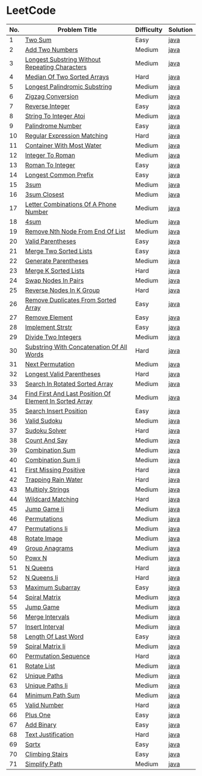 # LeetCode

| No. | Problem Title | Difficulty | Solution |
|-----|---------------|------------|----------|
| 1 | [Two Sum](https://leetcode.com/problems/two-sum/) | Easy | [java](./algorithms/java/1-Two-Sum/TwoSum.java) |
| 2 | [Add Two Numbers](https://leetcode.com/problems/add-two-numbers/) | Medium | [java](./algorithms/java/2-Add-Two-Numbers/AddTwoNumbers.java) |
| 3 | [Longest Substring Without Repeating Characters](https://leetcode.com/problems/longest-substring-without-repeating-characters/) | Medium | [java](./algorithms/java/3-Longest-Substring-Without-Repeating-Characters/LongestSubstringWithoutRepeatingCharacters.java) |
| 4 | [Median Of Two Sorted Arrays](https://leetcode.com/problems/median-of-two-sorted-arrays/) | Hard | [java](./algorithms/java/4-Median-Of-Two-Sorted-Arrays/MedianOfTwoSortedArrays.java) |
| 5 | [Longest Palindromic Substring](https://leetcode.com/problems/longest-palindromic-substring/) | Medium | [java](./algorithms/java/5-Longest-Palindromic-Substring/LongestPalindromicSubstring.java) |
| 6 | [Zigzag Conversion](https://leetcode.com/problems/zigzag-conversion/) | Medium | [java](./algorithms/java/6-Zigzag-Conversion/ZigzagConversion.java) |
| 7 | [Reverse Integer](https://leetcode.com/problems/reverse-integer/) | Easy | [java](./algorithms/java/7-Reverse-Integer/ReverseInteger.java) |
| 8 | [String To Integer Atoi](https://leetcode.com/problems/string-to-integer-atoi/) | Medium | [java](./algorithms/java/8-String-To-Integer-Atoi/StringToIntegerAtoi.java) |
| 9 | [Palindrome Number](https://leetcode.com/problems/palindrome-number/) | Easy | [java](./algorithms/java/9-Palindrome-Number/PalindromeNumber.java) |
| 10 | [Regular Expression Matching](https://leetcode.com/problems/regular-expression-matching/) | Hard | [java](./algorithms/java/10-Regular-Expression-Matching/RegularExpressionMatching.java) |
| 11 | [Container With Most Water](https://leetcode.com/problems/container-with-most-water/) | Medium | [java](./algorithms/java/11-Container-With-Most-Water/ContainerWithMostWater.java) |
| 12 | [Integer To Roman](https://leetcode.com/problems/integer-to-roman/) | Medium | [java](./algorithms/java/12-Integer-To-Roman/IntegerToRoman.java) |
| 13 | [Roman To Integer](https://leetcode.com/problems/roman-to-integer/) | Easy | [java](./algorithms/java/13-Roman-To-Integer/RomanToInteger.java) |
| 14 | [Longest Common Prefix](https://leetcode.com/problems/longest-common-prefix) | Easy | [java](./algorithms/java/14-Longest-Common-Prefix/LongestCommonPrefix.java) |
| 15 | [3sum](https://leetcode.com/problems/3sum/) | Medium | [java](./algorithms/java/15-3sum/3sum.java) |
| 16 | [3sum Closest](https://leetcode.com/problems/3sum-closest/) | Medium | [java](./algorithms/java/16-3sum-Closest/3sumClosest.java) |
| 17 | [Letter Combinations Of A Phone Number](https://leetcode.com/problems/letter-combinations-of-a-phone-number/) | Medium | [java](./algorithms/java/17-Letter-Combinations-Of-A-Phone-Number/LetterCombinationsOfAPhoneNumber.java) |
| 18 | [4sum](https://leetcode.com/problems/4sum/) | Medium | [java](./algorithms/java/18-4sum/4sum.java) |
| 19 | [Remove Nth Node From End Of List](https://leetcode.com/problems/remove-nth-node-from-end-of-list/) | Medium | [java](./algorithms/java/19-Remove-Nth-Node-From-End-Of-List/RemoveNthNodeFromEndOfList.java) |
| 20 | [Valid Parentheses](https://leetcode.com/problems/valid-parentheses/) | Easy | [java](./algorithms/java/20-Valid-Parentheses/ValidParentheses.java) |
| 21 | [Merge Two Sorted Lists](https://leetcode.com/problems/merge-two-sorted-lists/) | Easy | [java](./algorithms/java/21-Merge-Two-Sorted-Lists/MergeTwoSortedLists.java) |
| 22 | [Generate Parentheses](https://leetcode.com/problems/generate-parentheses/) | Medium | [java](./algorithms/java/22-Generate-Parentheses/GenerateParentheses.java) |
| 23 | [Merge K Sorted Lists](https://leetcode.com/problems/merge-k-sorted-lists/) | Hard | [java](./algorithms/java/23-Merge-K-Sorted-Lists/MergeKSortedLists.java) |
| 24 | [Swap Nodes In Pairs](https://leetcode.com/problems/swap-nodes-in-pairs/) | Medium | [java](./algorithms/java/24-Swap-Nodes-In-Pairs/SwapNodesInPairs.java) |
| 25 | [Reverse Nodes In K Group](https://leetcode.com/problems/reverse-nodes-in-k-group/) | Hard | [java](./algorithms/java/25-Reverse-Nodes-In-K-Group/ReverseNodesInKGroup.java) |
| 26 | [Remove Duplicates From Sorted Array](https://leetcode.com/problems/remove-duplicates-from-sorted-array/) | Easy | [java](./algorithms/java/26-Remove-Duplicates-From-Sorted-Array/RemoveDuplicatesFromSortedArray.java) |
| 27 | [Remove Element](https://leetcode.com/problems/remove-element/) | Easy | [java](./algorithms/java/27-Remove-Element/RemoveElement.java) |
| 28 | [Implement Strstr](https://leetcode.com/problems/implement-strstr/) | Easy | [java](./algorithms/java/28-Implement-Strstr/ImplementStrstr.java) |
| 29 | [Divide Two Integers](https://leetcode.com/problems/divide-two-integers/) | Medium | [java](./algorithms/java/29-Divide-Two-Integers/DivideTwoIntegers.java) |
| 30 | [Substring With Concatenation Of All Words](https://leetcode.com/problems/substring-with-concatenation-of-all-words/) | Hard | [java](./algorithms/java/30-Substring-With-Concatenation-Of-All-Words/SubstringWithConcatenationOfAllWords.java) |
| 31 | [Next Permutation](https://leetcode.com/problems/next-permutation/) | Medium | [java](./algorithms/java/31-Next-Permutation/NextPermutation.java) |
| 32 | [Longest Valid Parentheses](https://leetcode.com/problems/longest-valid-parentheses/) | Hard | [java](./algorithms/java/32-Longest-Valid-Parentheses/LongestValidParentheses.java) |
| 33 | [Search In Rotated Sorted Array](https://leetcode.com/problems/search-in-rotated-sorted-array/) | Medium | [java](./algorithms/java/33-Search-In-Rotated-Sorted-Array/SearchInRotatedSortedArray.java) |
| 34 | [Find First And Last Position Of Element In Sorted Array](https://leetcode.com/problems/find-first-and-last-position-of-element-in-sorted-array/) | Medium | [java](./algorithms/java/34-Find-First-And-Last-Position-Of-Element-In-Sorted-Array/FindFirstAndLastPositionOfElementInSortedArray.java) |
| 35 | [Search Insert Position](https://leetcode.com/problems/search-insert-position/) | Easy | [java](./algorithms/java/35-Search-Insert-Position/SearchInsertPosition.java) |
| 36 | [Valid Sudoku](https://leetcode.com/problems/valid-sudoku/) | Medium | [java](./algorithms/java/36-Valid-Sudoku/ValidSudoku.java) |
| 37 | [Sudoku Solver](https://leetcode.com/problems/sudoku-solver/) | Hard | [java](./algorithms/java/37-Sudoku-Solver/SudokuSolver.java) |
| 38 | [Count And Say](https://leetcode.com/problems/count-and-say/) | Medium | [java](./algorithms/java/38-Count-And-Say/CountAndSay.java) |
| 39 | [Combination Sum](https://leetcode.com/problems/combination-sum/) | Medium | [java](./algorithms/java/39-Combination-Sum/CombinationSum.java) |
| 40 | [Combination Sum Ii](https://leetcode.com/problems/combination-sum-ii/) | Medium | [java](./algorithms/java/40-Combination-Sum-Ii/CombinationSumIi.java) |
| 41 | [First Missing Positive](https://leetcode.com/problems/first-missing-positive/) | Hard | [java](./algorithms/java/41-First-Missing-Positive/FirstMissingPositive.java) |
| 42 | [Trapping Rain Water](https://leetcode.com/problems/trapping-rain-water/) | Hard | [java](./algorithms/java/42-Trapping-Rain-Water/TrappingRainWater.java) |
| 43 | [Multiply Strings](https://leetcode.com/problems/multiply-strings/) | Medium | [java](./algorithms/java/43-Multiply-Strings/MultiplyStrings.java) |
| 44 | [Wildcard Matching](https://leetcode.com/problems/wildcard-matching/) | Hard | [java](./algorithms/java/44-Wildcard-Matching/WildcardMatching.java) |
| 45 | [Jump Game Ii](https://leetcode.com/problems/jump-game-ii/) | Medium | [java](./algorithms/java/45-Jump-Game-Ii/JumpGameIi.java) |
| 46 | [Permutations](https://leetcode.com/problems/permutations/) | Medium | [java](./algorithms/java/46-Permutations/Permutations.java) |
| 47 | [Permutations Ii](https://leetcode.com/problems/permutations-ii/) | Medium | [java](./algorithms/java/47-Permutations-Ii/PermutationsIi.java) |
| 48 | [Rotate Image](https://leetcode.com/problems/rotate-image/solution/) | Medium | [java](./algorithms/java/48-Rotate-Image/RotateImage.java) |
| 49 | [Group Anagrams](https://leetcode.com/problems/group-anagrams/) | Medium | [java](./algorithms/java/49-Group-Anagrams/GroupAnagrams.java) |
| 50 | [Powx N](https://leetcode.com/problems/powx-n/) | Medium | [java](./algorithms/java/50-Powx-N/PowxN.java) |
| 51 | [N Queens](https://leetcode.com/problems/n-queens/) | Hard | [java](./algorithms/java/51-N-Queens/NQueens.java) |
| 52 | [N Queens Ii](https://leetcode.com/problems/n-queens-ii/) | Hard | [java](./algorithms/java/52-N-Queens-Ii/NQueensIi.java) |
| 53 | [Maximum Subarray](https://leetcode.com/problems/maximum-subarray/) | Easy | [java](./algorithms/java/53-Maximum-Subarray/MaximumSubarray.java) |
| 54 | [Spiral Matrix](https://leetcode.com/problems/spiral-matrix/) | Medium | [java](./algorithms/java/54-Spiral-Matrix/SpiralMatrix.java) |
| 55 | [Jump Game](https://leetcode.com/problems/jump-game/) | Medium | [java](./algorithms/java/55-Jump-Game/JumpGame.java) |
| 56 | [Merge Intervals](https://leetcode.com/problems/merge-intervals/) | Medium | [java](./algorithms/java/56-Merge-Intervals/MergeIntervals.java) |
| 57 | [Insert Interval](https://leetcode.com/problems/insert-interval/) | Medium | [java](./algorithms/java/57-Insert-Interval/InsertInterval.java) |
| 58 | [Length Of Last Word](https://leetcode.com/problems/length-of-last-word/) | Easy | [java](./algorithms/java/58-Length-Of-Last-Word/LengthOfLastWord.java) |
| 59 | [Spiral Matrix Ii](https://leetcode.com/problems/spiral-matrix-ii/) | Medium | [java](./algorithms/java/59-Spiral-Matrix-Ii/SpiralMatrixIi.java) |
| 60 | [Permutation Sequence](https://leetcode.com/problems/permutation-sequence/) | Hard | [java](./algorithms/java/60-Permutation-Sequence/PermutationSequence.java) |
| 61 | [Rotate List](https://leetcode.com/problems/rotate-list/) | Medium | [java](./algorithms/java/61-Rotate-List/RotateList.java) |
| 62 | [Unique Paths](https://leetcode.com/problems/unique-paths/) | Medium | [java](./algorithms/java/62-Unique-Paths/UniquePaths.java) |
| 63 | [Unique Paths Ii](https://leetcode.com/problems/unique-paths-ii/) | Medium | [java](./algorithms/java/63-Unique-Paths-Ii/UniquePathsIi.java) |
| 64 | [Minimum Path Sum](https://leetcode.com/problems/minimum-path-sum/) | Medium | [java](./algorithms/java/64-Minimum-Path-Sum/MinimumPathSum.java) |
| 65 | [Valid Number](https://leetcode.com/problems/valid-number/) | Hard | [java](./algorithms/java/65-Valid-Number/ValidNumber.java) |
| 66 | [Plus One](https://leetcode.com/problems/plus-one/) | Easy | [java](./algorithms/java/66-Plus-One/PlusOne.java) |
| 67 | [Add Binary](https://leetcode.com/problems/add-binary/) | Easy | [java](./algorithms/java/67-Add-Binary/AddBinary.java) |
| 68 | [Text Justification](https://leetcode.com/problems/text-justification/) | Hard | [java](./algorithms/java/68-Text-Justification/TextJustification.java) |
| 69 | [Sqrtx](https://leetcode.com/problems/sqrtx/) | Easy | [java](./algorithms/java/69-Sqrtx/Sqrtx.java) |
| 70 | [Climbing Stairs](https://leetcode.com/problems/climbing-stairs/) | Easy | [java](./algorithms/java/70-Climbing-Stairs/ClimbingStairs.java) |
| 71 | [Simplify Path](https://leetcode.com/problems/simplify-path/) | Medium | [java](./algorithms/java/71-Simplify-Path/SimplifyPath.java) |
